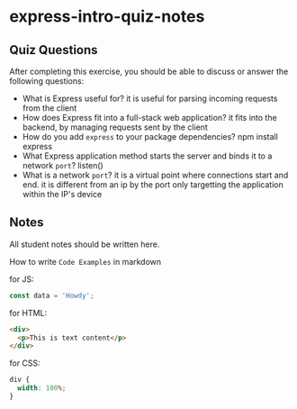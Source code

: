 # express-intro-quiz-notes

## Quiz Questions

After completing this exercise, you should be able to discuss or answer the following questions:

- What is Express useful for?
  it is useful for parsing incoming requests from the client
- How does Express fit into a full-stack web application?
  it fits into the backend, by managing requests sent by the client
- How do you add `express` to your package dependencies?
  npm install express
- What Express application method starts the server and binds it to a network `port`?
  listen()
- What is a network `port`?
  it is a virtual point where connections start and end. it is different from an ip by the port only targetting the application within the IP's device

## Notes

All student notes should be written here.

How to write `Code Examples` in markdown

for JS:

```javascript
const data = 'Howdy';
```

for HTML:

```html
<div>
  <p>This is text content</p>
</div>
```

for CSS:

```css
div {
  width: 100%;
}
```
